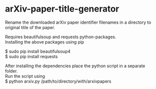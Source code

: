 # arXiv-paper-title-generator
Rename the downloaded arXiv paper identifier filenames in a directory to original title of the paper. <br />

Requires beautifulsoup and requests python-packages. <br />
Installing the above packages using pip <br />

$ sudo pip install beautifulsoup4 <br />
$ sudo pip install requests <br />

After installing the dependencies place the python script in a separate folder. <br />
Run the script using <br />
$ python arxiv.py /path/to/directory/with/arxivpapers <br />
